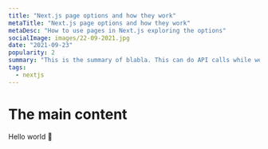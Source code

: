```yaml
---
title: "Next.js page options and how they work"
metaTitle: "Next.js page options and how they work"
metaDesc: "How to use pages in Next.js exploring the options"
socialImage: images/22-09-2021.jpg
date: "2021-09-23"
popularity: 2
summary: "This is the summary of blabla. This can do API calls while we await it. And we can then return them as props.These props are passed to our primary function (Shows)."
tags:
  - nextjs
---
```


# The main content

Hello world 👋
